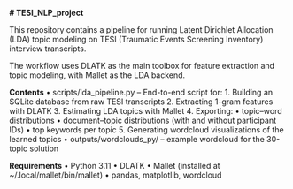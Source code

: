 **# TESI_NLP_project**

This repository contains a pipeline for running Latent Dirichlet Allocation (LDA) topic modeling on TESI (Traumatic Events Screening Inventory) interview transcripts.

The workflow uses DLATK as the main toolbox for feature extraction and topic modeling, with Mallet as the LDA backend.

**Contents**
	•	scripts/lda_pipeline.py – End-to-end script for:
	1.	Building an SQLite database from raw TESI transcripts
	2.	Extracting 1-gram features with DLATK
	3.	Estimating LDA topics with Mallet
	4.	Exporting:
	•	topic–word distributions
	•	document–topic distributions (with and without participant IDs)
	•	top keywords per topic
	5.	Generating wordcloud visualizations of the learned topics
	•	outputs/wordclouds_py/ – example wordcloud for the 30-topic solution

**Requirements**
	•	Python 3.11
	•	DLATK
	•	Mallet (installed at ~/.local/mallet/bin/mallet)
	•	pandas, matplotlib, wordcloud
